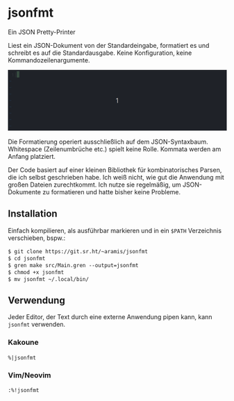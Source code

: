 # jsonfmt

Ein JSON Pretty-Printer

Liest ein JSON-Dokument von der Standardeingabe, formatiert es und
schreibt es auf die Standardausgabe.  Keine Konfiguration, keine
Kommandozeilenargumente.

![jsonfmt](jsonfmt.gif)

Die Formatierung operiert ausschließlich auf dem JSON-Syntaxbaum.
Whitespace (Zeilenumbrüche etc.) spielt keine Rolle.  Kommata werden
am Anfang platziert.

Der Code basiert auf einer kleinen Bibliothek für kombinatorisches
Parsen, die ich selbst geschrieben habe.  Ich weiß nicht, wie gut die
Anwendung mit großen Dateien zurechtkommt.  Ich nutze sie regelmäßig,
um JSON-Dokumente zu formatieren und hatte bisher keine Probleme.


## Installation

Einfach kompilieren, als ausführbar markieren und in ein `$PATH`
Verzeichnis verschieben, bspw.:

```shell
$ git clone https://git.sr.ht/~aramis/jsonfmt
$ cd jsonfmt
$ gren make src/Main.gren --output=jsonfmt
$ chmod +x jsonfmt
$ mv jsonfmt ~/.local/bin/
```


## Verwendung

Jeder Editor, der Text durch eine externe Anwendung pipen kann, kann
`jsonfmt` verwenden.


### Kakoune

```text
%|jsonfmt
```


### Vim/Neovim

```text
:%!jsonfmt
```
